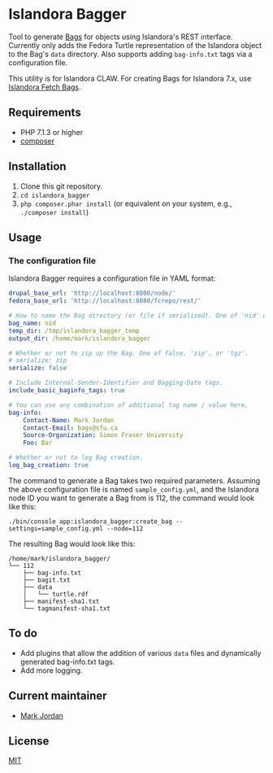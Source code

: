 # Islandora Bagger

Tool to generate [Bags](https://en.wikipedia.org/wiki/BagIt) for objects using Islandora's REST interface. Currently only adds the Fedora Turtle representation of the Islandora object to the Bag's `data` directory. Also supports adding `bag-info.txt` tags via a configuration file.

This utility is for Islandora CLAW. For creating Bags for Islandora 7.x, use [Islandora Fetch Bags](https://github.com/mjordan/islandora_fetch_bags).

## Requirements

* PHP 7.1.3 or higher
* [composer](https://getcomposer.org/)

## Installation

1. Clone this git repository.
1. `cd islandora_bagger`
1. `php composer.phar install` (or equivalent on your system, e.g., `./composer install`)

## Usage

### The configuration file

Islandora Bagger requires a configuration file in YAML format:

```yaml
drupal_base_url: 'http://localhost:8000/node/'
fedora_base_url: 'http://localhost:8080/fcrepo/rest/'

# How to name the Bag directory (or file if serialized). One of 'nid' or 'uuid'.
bag_name: nid
temp_dir: /tmp/islandora_bagger_temp
output_dir: /home/mark/islandora_bagger

# Whether or not to zip up the Bag. One of false, 'zip', or 'tgz'.
# serialize: zip
serialize: false

# Include Internal-Sender-Identifier and Bagging-Date tags.
include_basic_baginfo_tags: true

# You can use any combination of additional tag name / value here.
bag-info:
    Contact-Name: Mark Jordan
    Contact-Email: bags@sfu.ca
    Source-Organization: Simon Fraser University
    Foo: Bar

# Whether or not to log Bag creation.
log_bag_creation: true
```

The command to generate a Bag takes two required parameters. Assuming the above configuration file is named `sample_config.yml`, and the Islandora node ID you want to generate a Bag from is 112, the command would look like this:

`./bin/console app:islandora_bagger:create_bag --settings=sample_config.yml --node=112`

The resulting Bag would look like this:

```
/home/mark/islandora_bagger/
└── 112
    ├── bag-info.txt
    ├── bagit.txt
    ├── data
    │   └── turtle.rdf
    ├── manifest-sha1.txt
    └── tagmanifest-sha1.txt
```

## To do

* Add plugins that allow the addition of various `data` files and dynamically generated bag-info.txt tags.
* Add more logging.

## Current maintainer

* [Mark Jordan](https://github.com/mjordan)

## License

[MIT](https://opensource.org/licenses/MIT)
